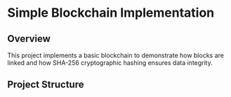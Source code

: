 # Simple Blockchain Implementation

## Overview
This project implements a basic blockchain to demonstrate how blocks are linked and how SHA-256 cryptographic hashing ensures data integrity.

## Project Structure
